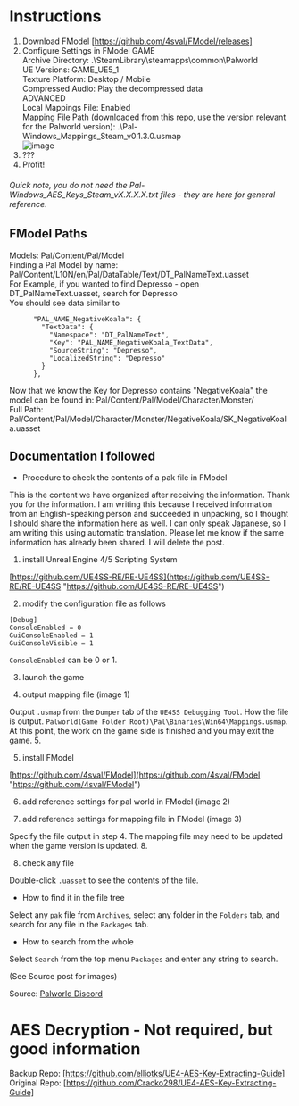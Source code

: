 # Instructions
1. Download FModel [https://github.com/4sval/FModel/releases]
2. Configure Settings in FModel
GAME  
Archive Directory: .\SteamLibrary\steamapps\common\Palworld  
UE Versions: GAME_UE5_1  
Texture Platform: Desktop / Mobile  
Compressed Audio: Play the decompressed data  
ADVANCED  
Local Mappings File: Enabled  
Mapping File Path (downloaded from this repo, use the version relevant for the Palworld version): .\Pal-Windows_Mappings_Steam_v0.1.3.0.usmap  
![image](https://github.com/elliotks/Palworld-FModel/assets/10646544/cb09bdc2-a166-4344-b59b-dccb24ff1a2a)
3. ???
4. Profit!

###### Quick note, you do not need the Pal-Windows_AES_Keys_Steam_vX.X.X.X.txt files - they are here for general reference. 

## FModel Paths
Models: Pal/Content/Pal/Model  
Finding a Pal Model by name: Pal/Content/L10N/en/Pal/DataTable/Text/DT_PalNameText.uasset  
For Example, if you wanted to find Depresso - open DT_PalNameText.uasset, search for Depresso  
You should see data similar to  
```
      "PAL_NAME_NegativeKoala": {
        "TextData": {
          "Namespace": "DT_PalNameText",
          "Key": "PAL_NAME_NegativeKoala_TextData",
          "SourceString": "Depresso",
          "LocalizedString": "Depresso"
        }
      },
```
Now that we know the Key for Depresso contains "NegativeKoala" the model can be found in: Pal/Content/Pal/Model/Character/Monster/  
Full Path: Pal/Content/Pal/Model/Character/Monster/NegativeKoala/SK_NegativeKoala.uasset  


## Documentation I followed
-   Procedure to check the contents of a pak file in FModel

This is the content we have organized after receiving the information. Thank you for the information. I am writing this because I received information from an English\-speaking person and succeeded in unpacking, so I thought I should share the information here as well. I can only speak Japanese, so I am writing this using automatic translation. Please let me know if the same information has already been shared. I will delete the post.

1.  install Unreal Engine 4/5 Scripting System

[https://github.com/UE4SS-RE/RE-UE4SS](https://github.com/UE4SS-RE/RE-UE4SS "https://github.com/UE4SS-RE/RE-UE4SS")

2.  modify the configuration file as follows

```
[Debug]
ConsoleEnabled = 0
GuiConsoleEnabled = 1
GuiConsoleVisible = 1
```

`ConsoleEnabled` can be 0 or 1.

3.  launch the game

4.  output mapping file (image 1)

Output `.usmap` from the `Dumper` tab of the `UE4SS Debugging Tool`. How the file is output. `Palworld(Game Folder Root)\Pal\Binaries\Win64\Mappings.usmap`. At this point, the work on the game side is finished and you may exit the game. 5.

5.  install FModel

[https://github.com/4sval/FModel](https://github.com/4sval/FModel "https://github.com/4sval/FModel")

6.  add reference settings for pal world in FModel (image 2)

7.  add reference settings for mapping file in FModel (image 3)

Specify the file output in step 4. The mapping file may need to be updated when the game version is updated. 8.

8.  check any file

Double\-click `.uasset` to see the contents of the file.

-   How to find it in the file tree

Select any `pak` file from `Archives`, select any folder in the `Folders` tab, and search for any file in the `Packages` tab.

-   How to search from the whole

Select `Search` from the top menu `Packages` and enter any string to search.

(See Source post for images)

Source: [Palworld Discord](https://discord.com/channels/505994577942151180/1196354583040118824/1198468327308271698)

# AES Decryption - Not required, but good information
Backup Repo: [https://github.com/elliotks/UE4-AES-Key-Extracting-Guide] 
Original Repo: [https://github.com/Cracko298/UE4-AES-Key-Extracting-Guide]
